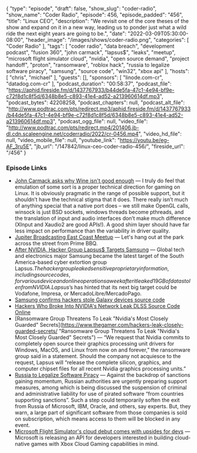{
  "type": "episode",
  "draft": false,
  "show_slug": "coder-radio",
  "show_name": "Coder Radio",
  "episode": 456,
  "episode_padded": "456",
  "title": "Linux CEO",
  "description": "We revisit one of the core theses of the show and expand on it in a new way, leading us to ponder just what a wild ride the next eight years are going to be.",
  "date": "2022-03-09T05:30:00-08:00",
  "header_image": "/images/shows/coder-radio.png",
  "categories": [
    "Coder Radio"
  ],
  "tags": [
    "coder radio",
    "data breach",
    "development podcast",
    "fusion 360",
    "john carmack",
    "lapsus$",
    "leaks",
    "meetup",
    "microsoft flight simulator cloud",
    "nvidia",
    "open source demand",
    "project handoff",
    "proton",
    "ransomware",
    "roblox hack",
    "russia to legalize software piracy",
    "samsung",
    "source code",
    "win32",
    "xbox api"
  ],
  "hosts": [
    "chris",
    "michael"
  ],
  "guests": [],
  "sponsors": [
    "linode.com-cr",
    "datadog.com-cr"
  ],
  "podcast_duration": "00:58:37",
  "podcast_file": "https://aphid.fireside.fm/d/1437767933/b44de5fa-47c1-4e94-bf9e-c72f8d1c8f5d/6348b8e5-c893-41e4-ad52-a213960614df.mp3",
  "podcast_bytes": 42208258,
  "podcast_chapters": null,
  "podcast_alt_file": "http://www.podtrac.com/pts/redirect.mp3/aphid.fireside.fm/d/1437767933/b44de5fa-47c1-4e94-bf9e-c72f8d1c8f5d/6348b8e5-c893-41e4-ad52-a213960614df.mp3",
  "podcast_ogg_file": null,
  "video_file": "http://www.podtrac.com/pts/redirect.mp4/201406.jb-dl.cdn.scaleengine.net/coderradio/2022/cr-0456.mp4",
  "video_hd_file": null,
  "video_mobile_file": null,
  "youtube_link": "https://youtu.be/eg-AF_3ru5E",
  "jb_url": "/147842/linux-ceo-coder-radio-456/",
  "fireside_url": "/456"
}


### Episode Links

  * [John Carmack asks why Wine isn't good enough](https://www.reddit.com/r/linux/comments/17x0sh/john_carmack_asks_why_wine_isnt_good_enough/c89sfto/ "John Carmack asks why Wine isn't good enough") — I truly do feel that emulation of some sort is a proper technical direction for gaming on Linux. It is obviously pragmatic in the range of possible support, but it shouldn’t have the technical stigma that it does. There really isn’t much of anything special that a native port does – we still make OpenGL calls, winsock is just BSD sockets, windows threads become pthreads, and the translation of input and audio interfaces don’t make much difference (XInput and Xaudio2 are good APIs!). A good shim layer should have far less impact on performance than the variability in driver quality.
  * [Jupiter Broadcasting East Coast Meetup](https://www.meetup.com/jupiterbroadcasting/events/284291401/ "Jupiter Broadcasting East Coast Meetup") — Let's hang out at the park across the street from Prime BBQ.
  * [After NVIDIA, Hacker Group Lapsus$ Targets Samsung](https://www.toolbox.com/it-security/data-breaches/news/samsung-data-leak-lapsus/ "After NVIDIA, Hacker Group Lapsus$ Targets Samsung") — Global tech and electronics major Samsung became the latest target of the South America-based cyber extortion group Lapsus$. The hacker group leaked sensitive proprietary information, including source codes, for various device and online operations a week after it leaked 19 GB of data stolen from NVIDIA. Lapsus$’s has hinted that its next big target could be Vodafone, Impresa, or MercadoLibre/MercadoPago.
  * [Samsung confirms hackers stole Galaxy devices source code](https://www.bleepingcomputer.com/news/security/samsung-confirms-hackers-stole-galaxy-devices-source-code/ "Samsung confirms hackers stole Galaxy devices source code")
  * [Hackers Who Broke Into NVIDIA's Network Leak DLSS Source Code Online](https://thehackernews.com/2022/03/hackers-who-broke-into-nvidias-network.html "Hackers Who Broke Into NVIDIA's Network Leak DLSS Source Code Online")
  * [Ransomware Group Threatens To Leak "Nvidia's Most Closely Guarded" Secrets](https://www.thegamer.com/hackers-leak-closely-guarded-secrets/ "Ransomware Group Threatens To Leak "Nvidia's Most Closely Guarded" Secrets") — “We request that Nvidia commits to completely open source their graphics processing unit drivers for Windows, MacOS, and Linux from now on and forever,” the ransomware group said in a statement. Should the company not acquiesce to the request, Lapsus will “release the complete silicon, graphics, and computer chipset files for all recent Nvidia graphics processing units.”
  * [Russia to Legalize Software Piracy](https://writing.kemitchell.com/2022/03/05/Russia-to-Legalize-Software-Piracy.html "Russia to Legalize Software Piracy") — Against the backdrop of sanctions gaining momentum, Russian authorities are urgently preparing support measures, among which is being discussed the suspension of criminal and administrative liability for use of pirated software “from countries supporting sanctions”. Such a step could temporarily soften the exit from Russia of Microsoft, IBM, Oracle, and others, say experts. But, they warn, a large part of significant software from those companies is sold on subscription, which means access to them will be blocked in any event.
  * [Microsoft Flight Simulator's cloud debut comes with upsides for devs](https://www.gamedeveloper.com/the-cloud/-i-microsoft-flight-simulator-s-i-cloud-debut-comes-with-upsides-for-devs "Microsoft Flight Simulator's cloud debut comes with upsides for devs") — Microsoft is releasing an API for developers interested in building cloud-native games with Xbox Cloud Gaming capabilities in mind.


